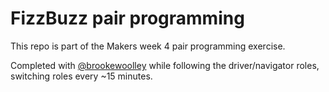 # FizzBuzz pair programming

This repo is part of the Makers week 4 pair programming exercise. 

Completed with [@brookewoolley](https://github.com/brookewoolley) while following the driver/navigator roles, switching roles every ~15 minutes. 
